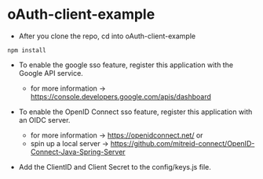 # oAuth-client-example

- After you clone the repo, cd into oAuth-client-example
```
npm install
```
- To enable the google sso feature, register this application with the Google API service.
  - for more information -> https://console.developers.google.com/apis/dashboard

- To enable the OpenID Connect sso feature, register this application with an OIDC server.
  - for more information -> https://openidconnect.net/ 
or
  - spin up a local server -> https://github.com/mitreid-connect/OpenID-Connect-Java-Spring-Server

- Add the ClientID and Client Secret to the config/keys.js file.
